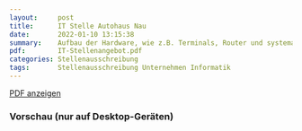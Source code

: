 ```yaml
---
layout:     post
title:      IT Stelle Autohaus Nau
date:       2022-01-10 13:15:38
summary:    Aufbau der Hardware, wie z.B. Terminals, Router und systematische Verbindung ...
pdf:        IT-Stellenangebot.pdf
categories: Stellenausschreibung
tags:		Stellenausschreibung Unternehmen Informatik
---
```


<!-- ###############
Do not edit the code below! Only enter the name of the pdf in row 6 and upload the pdf to /pdfs/
###############' -->

<a class="btn btn-primary" href="{{ site.url }}/pdfs/{{page.pdf}}">PDF anzeigen</a>

<h3>Vorschau (nur auf Desktop-Geräten)</h3>
<div class="d-none d-sm-block">
    <object data="{{ site.url }}/pdfs/{{page.pdf}}" width="100%" height="1010" type='application/pdf'>
    </object>
</div>
